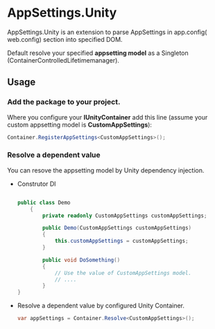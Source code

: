 # AppSettings.Unity #

AppSettings.Unity is an extension to parse AppSettings in app.config( web.config) section into specified DOM. 

Default resolve your specified **appsetting model** as a Singleton (ContainerControlledLifetimemanager).

## **Usage**

### Add the package to your project.

Where you configure your **IUnityContainer** add this line (assume your custom appsetting model is **CustomAppSettings**):

```cs
Container.RegisterAppSettings<CustomAppSettings>();
```

### Resolve a dependent value

You can resove the appsetting model by Unity dependency injection.

- Construtor DI

    ```cs

    public class Demo
        {
            private readonly CustomAppSettings customAppSettings;

            public Demo(CustomAppSettings customAppSettings)
            {
                this.customAppSettings = customAppSettings;
            }

            public void DoSomething()
            {
                // Use the value of CustomAppSettings model.
                // ....
            }
    }
    ```

- Resolve a dependent value by configured Unity Container.

    ```cs
    var appSettings = Container.Resolve<CustomAppSettings>();
    ```